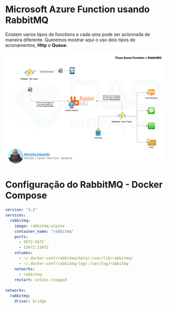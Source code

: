 # Microsoft Azure Function usando RabbitMQ

Existem varios tipos de functions e cada uma pode ser acionnada de maneira diferente. Queremos mostrar aqui o uso dois tipos de acionamentos, **Http** e **Queue**. 

![alt text](https://github.com/martinhosebastiao/AzureFunctionWithRabbitMQ/blob/main/AzureFunctionRabbitMQ.png?raw=true)


# Configuração do RabbitMQ - Docker Compose
```yaml
version: "3.2"
services:
  rabbitmq:
    image: rabbitmq:alpine
    container_name: "rabbitmq"
    ports:
      - 5672:5672
      - 15672:15672
    volumes:
      - ~/.docker-conf/rabbitmq/data/:/var/lib/rabbitmq/
      - ~/.docker-conf/rabbitmq/log/:/var/log/rabbitmq
    networks:
      - rabbitmq
    restart: unless-stopped

networks:
  rabbitmq:
    driver: bridge
```
